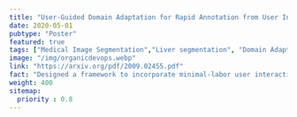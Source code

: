 ```yaml
---
title: "User-Guided Domain Adaptation for Rapid Annotation from User Interactions: A Study on Pathological Liver Segmentation"
date: 2020-05-01
pubtype: "Poster"
featured: true
tags: ["Medical Image Segmentation","Liver segmentation", "Domain Adaptation"]
image: "/img/organicdevops.webp"
link: "https://arxiv.org/pdf/2009.02455.pdf"
fact: "Designed a framework to incorporate minimal-labor user interactions to segment multi-organs. Improved the pathological liver mask dice coefficients by 3% when compared to the state of the art models."
weight: 400
sitemap:
  priority : 0.8
---
```

